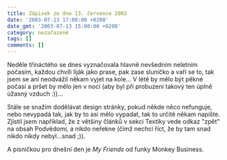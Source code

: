 ```yaml
---
title: Zápisek ze dne 13. července 2003
date: '2003-07-13 17:00:00 +0200'
date_gmt: '2003-07-13 15:00:00 +0200'
category: nezařazené
tags: []
comments: []
---
```

<p>Neděle třináctého se dnes vyznačovala hlavně nevšedním neletním počasím,  každou chvíli liják jako prase, pak zase sluníčko a vaří se to, tak jsem se ani  neodvážil někam vyjet na kole... V létě by mělo být pěkné počasí a <span  class="oranz">pršet by mělo jen v noci</span> (aby byl při probuzení takový ten  úplně úžasný vzduch :))...</p>
<p>Stále se snažím dodělávat design stránky, pokud někde něco nefunguje, nebo  nevypadá tak, jak by to asi mělo vypadat, tak to určitě někam napište. Zjistil jsem  například, že z většiny článků v sekci Textíky vede odkaz &quot;zpět&quot; na  obsah Podvědomí, a nikdo neřekne (čímž nechci říct, že by tam snad nikdo nikdy  nebyl...snad ;)).</p>
<p>A písničkou pro dnešní den je <i title="tady býval odkaz na soubor 'my_friends.htm'">My Friends</i> od  funky Monkey Business.</p>
